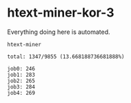 # htext-miner-kor-3

Everything doing here is automated.

```
htext-miner

total: 1347/9855 (13.668188736681888%)

job0: 246
job1: 283
job2: 265
job3: 284
job4: 269
```